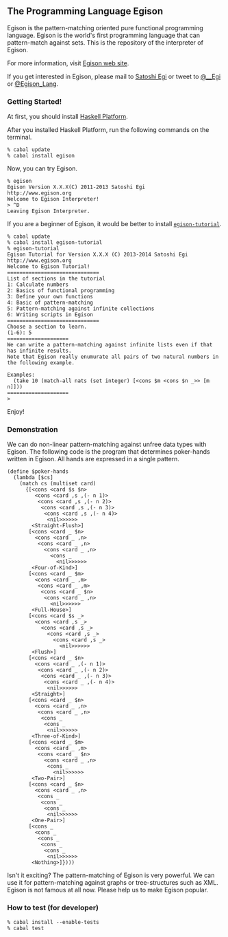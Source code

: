 ## The Programming Language Egison

Egison is the pattern-matching oriented pure functional programming language.
Egison is the world's first programming language that can pattern-match against sets.
This is the repository of the interpreter of Egison.

For more information, visit [Egison web site](http://www.egison.org).

If you get interested in Egison, please mail to [Satoshi Egi](http://www.egison.org/~egi/) or tweet to [@__Egi](https://twitter.com/__Egi) or [@Egison_Lang](https://twitter.com/Egison_Lang).

### Getting Started!

At first, you should install [Haskell Platform](http://www.haskell.org/platform/).

After you installed Haskell Platform, run the following commands on the terminal.

```
% cabal update
% cabal install egison
```

Now, you can try Egison.

```
% egison
Egison Version X.X.X(C) 2011-2013 Satoshi Egi
http://www.egison.org
Welcome to Egison Interpreter!
> ^D
Leaving Egison Interpreter.
```

If you are a beginner of Egison, it would be better to install [`egison-tutorial`](https://github.com/egisatoshi/egison-tutorial).

```
% cabal update
% cabal install egison-tutorial
% egison-tutorial
Egison Tutorial for Version X.X.X (C) 2013-2014 Satoshi Egi
http://www.egison.org
Welcome to Egison Tutorial!
==============================
List of sections in the tutorial
1: Calculate numbers
2: Basics of functional programming
3: Define your own functions
4: Basic of pattern-matching
5: Pattern-matching against infinite collections
6: Writing scripts in Egison
==============================
Choose a section to learn.
(1-6): 5
====================
We can write a pattern-matching against infinite lists even if that has infinite results.
Note that Egison really enumurate all pairs of two natural numbers in the following example.

Examples:
  (take 10 (match-all nats (set integer) [<cons $m <cons $n _>> [m n]]))
====================
>
```

Enjoy!

### Demonstration

We can do non-linear pattern-matching against unfree data types with Egison.
The following code is the program that determines poker-hands written in Egison.
All hands are expressed in a single pattern.

```
(define $poker-hands
  (lambda [$cs]
    (match cs (multiset card)
      {[<cons <card $s $n>
         <cons <card ,s ,(- n 1)>
          <cons <card ,s ,(- n 2)>
           <cons <card ,s ,(- n 3)>
            <cons <card ,s ,(- n 4)>
             <nil>>>>>>
        <Straight-Flush>]
       [<cons <card _ $n>
         <cons <card _ ,n>
          <cons <card _ ,n>
            <cons <card _ ,n>
              <cons _
                <nil>>>>>>
        <Four-of-Kind>]
       [<cons <card _ $m>
         <cons <card _ ,m>
          <cons <card _ ,m>
           <cons <card _ $n>
            <cons <card _ ,n>
              <nil>>>>>>
        <Full-House>]
       [<cons <card $s _>
         <cons <card ,s _>
           <cons <card ,s _>
             <cons <card ,s _>
               <cons <card ,s _>
                 <nil>>>>>>
        <Flush>]
       [<cons <card _ $n>
         <cons <card _ ,(- n 1)>
          <cons <card _ ,(- n 2)>
           <cons <card _ ,(- n 3)>
            <cons <card _ ,(- n 4)>
             <nil>>>>>>
        <Straight>]
       [<cons <card _ $n>
         <cons <card _ ,n>
          <cons <card _ ,n>
           <cons _
            <cons _
             <nil>>>>>>
        <Three-of-Kind>]
       [<cons <card _ $m>
         <cons <card _ ,m>
          <cons <card _ $n>
            <cons <card _ ,n>
             <cons _
               <nil>>>>>>
        <Two-Pair>]
       [<cons <card _ $n>
         <cons <card _ ,n>
          <cons _
           <cons _
            <cons _
             <nil>>>>>>
        <One-Pair>]
       [<cons _
         <cons _
          <cons _
           <cons _
            <cons _
             <nil>>>>>>
        <Nothing>]})))
```

Isn't it exciting?
The pattern-matching of Egison is very powerful.
We can use it for pattern-matching against graphs or tree-structures such as XML.
Egison is not famous at all now.
Please help us to make Egison popular.

### How to test (for developer)

```
% cabal install --enable-tests
% cabal test
```
